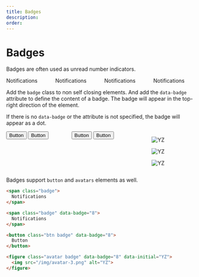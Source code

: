 ```yaml
---
title: Badges
description: 
order: 
---
```


# Badges

Badges are often used as unread number indicators.

 
<div class="vp-raw docs-demo columns">
  <div class="column col-3 col-xs-6"><span class="badge" data-badge="">Notifications</span></div>
  <div class="column col-3 col-xs-6"><span class="badge" data-badge="8">Notifications</span></div>
  <div class="column col-3 col-xs-6"><span class="badge" data-badge="88">Notifications</span></div>
  <div class="column col-3 col-xs-6"><span class="badge" data-badge="888">Notifications</span></div>
</div>

Add the `badge` class to non self closing elements. And add the `data-badge` attribute to define the content of a badge. The badge will appear in the top-right direction of the element.

If there is no `data-badge` or the attribute is not specified, the badge will appear as a dot.

 
<div class="vp-raw docs-demo columns">
  <div class="column col-sm-12">
    <button class="btn badge" data-badge="">Button</button>
    <button class="btn badge" data-badge="8">Button</button>
  </div>
  <div class="column col-sm-12">
    <button class="btn btn-primary badge" data-badge="">Button</button>
    <button class="btn btn-primary badge" data-badge="8">Button</button>
  </div>
  <div class="column col-sm-12">
    <figure class="avatar avatar-xl badge" data-badge="8" data-initial="YZ"><img src="/img/avatar-1.png" alt="YZ"></figure>
    <figure class="avatar avatar-lg badge" data-badge="8" data-initial="YZ"><img src="/img/avatar-2.png" alt="YZ"></figure>
    <figure class="avatar badge" data-badge="8" data-initial="YZ"><img src="/img/avatar-3.png" alt="YZ"></figure>
  </div>
</div>

Badges support `button` and `avatars` elements as well.

```html
<span class="badge">
  Notifications
</span>

<span class="badge" data-badge="8">
  Notifications
</span>

<button class="btn badge" data-badge="8">
  Button
</button>

<figure class="avatar badge" data-badge="8" data-initial="YZ">
  <img src="/img/avatar-3.png" alt="YZ">
</figure>
```
